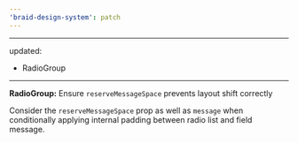 ```yaml
---
'braid-design-system': patch
---
```


---
updated:
  - RadioGroup
---

**RadioGroup:** Ensure `reserveMessageSpace` prevents layout shift correctly

Consider the `reserveMessageSpace` prop as well as `message` when conditionally applying internal padding between radio list and field message.
